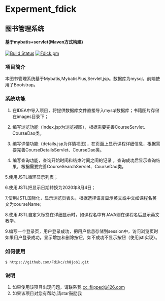 # Experment_fdick
## 图书管理系统

#### 基于mybatis+servlet(Maven方式构建)

[![Build Status](https://fdick-1312693144.cos.ap-beijing.myqcloud.com/Fdick/img/202211012228722.svg)](https://github.com/Fdikc/Experment_fdick)
[![Fdick.pm](https://fdick-1312693144.cos.ap-beijing.myqcloud.com/Fdick/img/202211012227736.svg)](![fdick](https://github.com/Fdikc/Experment_fdick))

### 项目简介

本图书管理系统基于Mybatis,MybatisPlus,Servlet,jsp。数据库为mysql。前端使用了Bootstrap。 

### 系统功能

1. 在IDEA中导入项目，将提供数据库文件直接导入mysql数据库；书籍图片存储在images目录下；

2. 编写浏览功能（index.jsp为浏览视图），根据需要完善CourseServlet、CourseDao类。

3. 编写详情功能（details.jsp为详情视图），在页面上显示课程详细信息，根据需要完善CourseDetailsServlet、CourseDao类。

4. 编写查询功能，查询开始时间和结束时间之间的记录 ，查询成功后显示查询结果，根据需要完善CourseSearchServlet、CourseDao类。

5.使用JSTL循环显示列表；

6.使用JSTL把显示日期转换为2020年8月4日；

7.使用JSTL国际化，显示浏览页表头，根据选择语言显示英文或中文如课程名英文为courseName;

8.使用JSTL自定义标签在详细显示时，如课程名中有JAVA则在课程名后显示英文教学。

9.编写一个登录页，用户登录成功，把用户信息存储到session中，访问浏览页时如果用户登录成功，显示增加和删除按钮，如不成功不显示按钮（使用jstl实现）。

### 如何使用

```
$ https://github.com/Fdikc/ch8job1.git
```

### 说明<br/>

1. 如果使用该项目出现问题，请联系我 cc_flipped@126.com
2. 如果该项目对您有帮助,请star鼓励我
